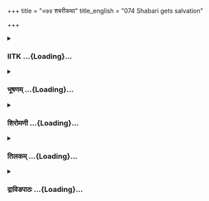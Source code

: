 +++
title = "०७४ शबरीकथा"
title_english = "074 Shabari gets salvation"

+++
<div caption="श्रीराम-हरिसीताराममूर्ति-घनपाठिभ्यां वचनम्" class="audioEmbed" src="https://archive.org/download/Ramayana-recitation-Sriram-harisItArAmamUrti-Ghanapaati-v2/Kanda_3/Kanda_3_ARK-074-Shabari_Swargathihi.mp3"></div>

<div class="js_include collapsed" newlevelforh1="3" title="IITK" unfilled url="/purANam/rAmAyaNam/audIchya-pAThaH/iitk/3_araNyakANDam/05-sItAnveShaNam/074_shabarIkathA.md">
<details><summary><h3>IITK ...{Loading}...</h3></summary>

Rama and Lakshmana visit the hermitage of Sabari-- Sabari's
hospitalitythey go round the forest and hermitage of sage Matanga--
Sabari casts her body into the fire and ascends to heaven.



#### श्लोकः
##### मूलम्
तौ कबन्धेन तं मार्गं पम्पाया दर्शितं वने।  
प्रतस्थतुर्दिशं गृह्य प्रतीचीं नृवरात्मजौ॥3.74.1॥

##### शब्दार्थः
तौ both, नृवरात्मजौ the two princes, वने in the forest, प्रतीचीं दिशम् western direction showed by, गृह्य took, कबन्धेन by Kabandha, दर्शितं shown by, तम् him, पम्पायाः Pampa's, मार्गम् way, प्रतस्थतुः both set out.

##### आङ्ग्लानुवादः
The two princes set forth in the western direction towards Pampa shown by Kabandha.



#### श्लोकः
##### मूलम्
तौ शैलेष्वाचितानेकान् क्षौद्रकल्पफलान्द्रुमान्।  
वीक्षन्तौ जग्मतुर्द्रष्टुं सुग्रीवं रामलक्ष्मणौ॥3.74.2॥

##### शब्दार्थः
तौ रामलक्ष्मणौ Rama and Lakshmana, शैलेषु in the mountain, आचितान् loaded with, क्षौद्रकल्पफलान् honey like fruits, द्रुमान् trees, वीक्षन्तौ seeing, सुग्रीवम् Sugriva, द्रष्टुम् to see, जग्मतुः both went.

##### आङ्ग्लानुवादः
Observing the trees loaded with honeysweet fruits on the mountain, Rama and Lakshmana   went to see Sugriva.



#### श्लोकः
##### मूलम्
कृत्वा च शैलपृष्ठे तु तौ वासं रामलक्ष्मणौ।  
पम्पायाः पश्चिमं तीरं राघवावुपतस्थतुः॥3.74.3॥

##### शब्दार्थः
राघवौ Rama, तौ रामलक्ष्मणौ both Rama and Lakshmana, शैलपृष्ठे on the slope of the mountain, वासम् stay, कृत्वा made, पम्पायाः Pampa's, पश्चिमं तीरम् western bank, उपतस्थतुः  
started on that path.

##### आङ्ग्लानुवादः
Rama and Lakshmana halted on the slope of the mountain and then departed for the western bank of Pampa.



#### श्लोकः
##### मूलम्
तौ पुष्करिण्याः पम्पायास्तीरमासाद्य पश्चिमम्।  
अपश्यतां ततस्तत्र शबर्या रम्यमाश्रमम्॥3.74.4॥

##### शब्दार्थः
ततः then, तौ both, पम्पायाः Pampa, पुष्करिण्याः of the tank, पश्चिमम् western, तीरम्  bank, आसाद्य reached, तत्र there, शबर्याः of Sabari, रम्यम् delightful, आश्रमम् hermitage, अपश्यताम् observed.

##### आङ्ग्लानुवादः
Both reached the west bank of lake Pampa and saw the delightful hermitage of Sabari.



#### श्लोकः
##### मूलम्
तौ तमाश्रममासाद्य द्रुमैर्बहुभीरावृतम्।  
सुरम्यमभिवीक्षन्तौ शबरीमभ्युपेयतुः॥3.74.5॥

##### शब्दार्थः
तौ they both, तम् that, आश्रमम् hermitge, आसाद्य after reaching, बहुभिः with many, द्रुमैः with many trees, आवृतम् surrounded, सुरम्यम् very beautiful, अभिवीक्षन्तौ both looking at, शबरीम् Sabari's, अभ्युपेयतुः went towards.

##### आङ्ग्लानुवादः
Both reached the beautiful hermitage full of many kinds of trees. There they saw Sabari, and went towards her.



#### श्लोकः
##### मूलम्
तौ च दृष्ट्वा तदा सिद्धा समुत्थाय कृताञ्जलिः।  
रामस्य पादौ जग्राह लक्ष्मणस्य च धीमतः॥3.74.6॥

##### शब्दार्थः
तदा then, सिद्धा an accomplished ascetic, तौ both, दृष्ट्वा after seeing, कृताञ्जलिः joined palms and offered obeisance, समुत्थाय having got up, रामस्य Rama's, धीमतः sagacious, लक्ष्मणस्य च and Lakshmana's, पादौ feet, जग्राह held.

##### आङ्ग्लानुवादः
On seeing them both, Sabari, an accomplished ascetic, got up with folded hands and  
touched the feet of the sagacious Rama and Lakshmana.



#### श्लोकः
##### मूलम्
पाद्यमाचमनीयं च सर्वं प्रादाद्यथाविधि।  
तामुवाच ततो रामश्श्रमणीं संशितव्रताम्॥3.74.7॥

##### शब्दार्थः
पाद्यम् water to wash feet, आचमनीयं च and water to sip, सर्वम् all, यथाविधि as per tradition, प्रादात् she offered, ततः then, संशितव्रताम्  doing penance, ताम् of yours, श्रमणीम् austere woman, रामः Rama, उवाच saidः

##### आङ्ग्लानुवादः
She offered them water to wash their feet and water to sip as per tradition. Then Rama spoke to Sabari who used to perform austere penanceः



#### श्लोकः
##### मूलम्
कच्चित्ते निर्जिता विघ्नाः कच्चित्ते वर्धते तपः।  
कच्चित्ते नियतः क्रोध आहारश्च तपोधने॥3.74.8॥

##### शब्दार्थः
तपोधने  endowed with the wealth of penance(the ascetic), ते your, विघ्नाः obstacles, निर्जिताः कच्चित् hope you have overcome, ते your, तपः penance, वर्धते कच्चित्  progressing indeed, ते your, क्रोधः anger, आहारश्च desire for food, नियतः कच्चित् is controlled indeed?

##### आङ्ग्लानुवादः
O ascetic   hope you have overcome your obstacles to penance, you have controlled your anger and your desire for food. Is your austerity in progress.



#### श्लोकः
##### मूलम्
कच्चित्ते नियमाः प्राप्ताः कच्चित्ते मनसः सुखम्।  
कच्चित्ते गुरुशुश्रूषा सफला चारुभाषिणि॥3.74.9॥

##### शब्दार्थः
चारुभाषिणि sweettongued, ते you, नियमाः selfcontrol, प्राप्ताः कच्चित् have you attained , ते your, मनसः mind, सुखं कच्चित् attained peace, ते your, गुरुशुश्रूषा serving the preceptor, सफला कच्चित् has yielded results?

##### आङ्ग्लानुवादः
O Sweettongued Sabari, have you achieved selfcontrol? Has your mind attained peace ? Have your services to the preceptor yielded results?



#### श्लोकः
##### मूलम्
रामेण तापसी पृष्टा सा सिद्धा सिद्धसम्मता।  
शशंस शबरी वृद्धा रामाय प्रत्युपस्थिता॥3.74.10॥

##### शब्दार्थः
रामेण by Rama, पृष्टा enquired, सिद्धा an accomplished ascetic, सिद्धसम्मता a lady adored and accepted by siddhas, तापसी ascetic, वृद्धा old woman, सा शबरी that Sabari, प्रत्युपस्थिता standing in front, रामाय to Rama, शशंस she spoke.

##### आङ्ग्लानुवादः
When Rama asked Sabari who was an old, accomplished ascetic adored by siddhas, she stood in front and replied ः



#### श्लोकः
##### मूलम्
अद्य प्राप्ता तपस्सिद्धिस्तव संदर्शनान्मया।  
अद्य मे सफलं तप्तं गुरवश्च सुपूजिताः॥3.74.11॥

##### शब्दार्थः
अद्य now, तव your, संदर्शनात् by seeing you, मया by me, तपस्सिद्धिः fulfilment of my penance, प्राप्ता is attained, अद्य now, मे my, तप्तम् penance, सफलम् successful, गुरवश्च preceptors, सुपूजिताः have been honoured.

##### आङ्ग्लानुवादः
On seeing you now my penance has attained fulfilment, my services to my preceptors have borne fruit.



#### श्लोकः
##### मूलम्
अद्य मे सफलं जन्म स्वर्गश्चैव भविष्यति।  
त्वयि देववरे राम पूजिते पुरुषर्षभ॥3.74.12॥

##### शब्दार्थः
पुरुषर्षभ best  of men, देववरे best among  gods, त्वयि when you, पूजिते worshipped, अद्य now, मे my, जन्म birth, सफलम् fruitful, स्वर्गश्चैव even heaven, भविष्यति is certain.

##### आङ्ग्लानुवादः
O best of men, O highest of the gods my birth has become fruitful today with your worship, (you have made) even attainment of heaven quite certain.



#### श्लोकः
##### मूलम्
चक्षुषा तव सौम्येन पूतास्मि रघुनन्दन।  
गमिष्याम्यक्षयान्लोकांस्त्वत्प्रसादादरिन्दम॥3.74.13॥

##### शब्दार्थः
रघुनन्दन O delight of the Raghus, तव your, सौम्येन by your handsome, चक्षुषा looks, पूता  sanctified, अस्मि I am, अरिन्दम O subduer of enemies, त्वत्प्रसादात् by your grace, अक्षयान् imperishable, लोकान् worlds, गमिष्यामि I will reach.

##### आङ्ग्लानुवादः
O delight of the Raghus, your handsome look has sanctified me, O subduer of enemies, by your grace I will reach the inmperishable worlds.



#### श्लोकः
##### मूलम्
चित्रकूटं त्वयि प्राप्ते विमानैरतुलप्रभैः।  
इतस्ते दिवमारूढा यानहं पर्यचारिषम्॥3.74.14॥

##### शब्दार्थः
अहम् I, यान् those men, पर्यचारिषम् I have served, ते they, त्वयि when you, चित्रकूटम् Chitrakutam, प्राप्ते arrived, अतुलप्रभैः with incomparable radiance, विमानैः with aerial chariots, इतः from here, दिवम् to heaven, आरूढाः I will reach.

##### आङ्ग्लानुवादः
The men I served have ascended heaven on aerial chariots of incomparable radiance the moment you touched Chitrakuta.



#### श्लोकः
##### मूलम्
तैश्चाहमुक्ता धर्मज्ञैर्महाभागैर्महर्षिभिः।  
आगमिष्यति ते रामस्सुपुण्यमिममाश्रमम्॥3.74.15॥  
स ते प्रतिग्रहीतव्यस्सौमित्रिसहितोतिथिः।  
तं च दृष्ट्वा वरान्लोकानक्षयांस्त्वं गमिष्यसि॥3.74.16॥

##### शब्दार्थः
धर्मज्ञैः by knowers of rigteousness, महाभागैः by the honourable, तैः महर्षिभिः by those great seers, अहम् I, उक्ता have been told, रामः Rama, ते your, सुपुण्यम् very sacred, इमम् आश्रमम् this hermitage, अगमिष्यति will come, सौमित्रिसहितः along with Saumitri, सः he, ते for you, अतिथिः guest, प्रतिग्रहीतव्यः receive with due reverence, तम् him, दृष्ट्वा after seeing, त्वम् you, वरान् great, अक्षयान् inexhaustible, लोकान् worlds, गमिष्यसि you will go,

##### आङ्ग्लानुवादः
Those great honourable sages who knew the ways of dharma saidः 'Rama would visit this sacred hermitage along with Lakshmana. He would be your guest. Receive him  
with due honour. And you would attain the great, inexhaustible worlds when you see him.'



#### श्लोकः
##### मूलम्
मया तु विविधं वन्यं सञ्चितं पुरुषर्षभ।  
तवार्थे पुरुषव्याघ्र पम्पायास्तीरसम्भवम्॥3.74.17॥

##### शब्दार्थः
पुरुषव्याघ्र O best among men, (रघुनन्दन delight of the Raghus), मया by me, तव अर्थे for your sake, पम्पायाः Pampa's, तीरसम्भवम् grown on the bank, विविधम् many kinds, वन्यम्   forestfood, सञ्चितम् collected.

##### आङ्ग्लानुवादः
O best among men I have collected and kept for your sake different kinds of forestfood grown on the bank of Pampa.



#### श्लोकः
##### मूलम्
एवमुक्तस्स धर्मात्मा शबर्या शबरीमिदम्।  
राघवः प्राह विज्ञाने तां नित्यमबहिष्कृताम्॥3.74.18॥

##### शब्दार्थः
शबर्या by Sabari, एवम् in that way, उक्तः addressed, धर्मात्मा righteous, सः राघवः that Rama, नित्यम् always, विज्ञाने in knowledge, अबहिष्क्रताम् not kept away, तां शबरीम् that Sabari, प्राह he said.

##### आङ्ग्लानुवादः
Entreated by her in that manner, the righteous Rama spoke to Sabari who was established in true knowledgeः



#### श्लोकः
##### मूलम्
दनोस्सकाशात्तत्त्वेन प्रभावं ते महात्मनः।  
श्रुतं प्रत्यक्षमिच्छामि सन्द्रष्टुं यदि मन्यसे॥3.74.19॥

##### शब्दार्थः
महात्मनः by the great self, दनोः सकाशात् from Danu, श्रुतम् heard, ते your, प्रभावम् power, मन्यसे यदि if you think so, प्रत्यक्षम् directly, (सं)द्रष्टुम् to see, इच्छामि I desire.

##### आङ्ग्लानुवादः
I have heard from great Danu about your power. If you agree, I would like to see this power in person.



#### श्लोकः
##### मूलम्
एतत्तु वचनं श्रुत्ता रामवक्त्राद्विनिस्सृतम्।  
शबरी दर्शयामास तावुभौ तद्वनं महत्॥3.74.20॥

##### शब्दार्थः
शबरी Sabari, रामवक्त्रात् from Rama's mouth, विनिस्सृतम् released, एतत् this, वचनम् word, श्रुत्वा on hearing, तौ उभौ both of them, महत् great, तत् that, वनम् garden, दर्शयामास started showing.

##### आङ्ग्लानुवादः
At these words from the mouth of Rama, Sabari took them both round the great garden.



#### श्लोकः
##### मूलम्
पश्य मेघघनप्रख्यं मृगपक्षिसमाकुलम्।  
मतङ्गवनमित्येव विश्रुतं रघुनन्दन॥।3.74.21॥

##### शब्दार्थः
रघुनन्दन O delight of the Raghus, मेघघनप्रख्यम् looking like the dense cloud, मृगपक्षिसमाकुलम् filled with animals and birds, मतङ्गवनमित्येव known as Matanga garden, विश्रुतम् popular, पश्य see.

##### आङ्ग्लानुवादः
O delight of the Raghus see this garden looking like the dense cloud. Full of animals and birds, it is popularly known as Matanga garden.



#### श्लोकः
##### मूलम्
इह ते भावितात्मानो गुरवो मे महावने।  
जुहवाञ्चक्रिरे तीर्थं मन्त्रवन्मन्त्रपूजितम्॥3.74.22॥

##### शब्दार्थः
महावने in this great garden, भावितात्मानः who perceived the supreme spirit, ते they, मे गुरुवः my preceptors, इह here, मन्त्रवत् by the power of mantras, मन्त्रपूजितम् invoked by mantras, तीर्थम् waters, जुहवाञ्चक्रिरे  performed  sacrifice.

##### आङ्ग्लानुवादः
My precepters, who had perceived the Supreme Spirit made sacrificial offerings in this great garden, invoked gods through the power of mantras. They brought water and offered oblations to the sacrificial fire.



#### श्लोकः
##### मूलम्
इयं प्रत्यक्थ्सली वेदिर्यत्र ते मे सुसत्कृताः।  
पुष्पोपहारं कुर्वन्ति श्रमादुद्वेपिभिः करैः॥3.74.23॥

##### शब्दार्थः
मे my, सुसत्कृताः revered ones, ते they, यत्र where, श्रमात्  exhausted, उद्वेपिभिः करैः did with trembling hands, पुष्पोवहारम् offering flowers for worship, कुर्वन्ति make, प्रत्यक्थ्सली वेदिः altar knows as Pratyaksthali, इयम् this is.

##### आङ्ग्लानुवादः
This is the altar named Pratyaksthali where the saints aged and exhausted( by performing chandrayana) whom I worshipped made offerings of flowers with trembling hands.



#### श्लोकः
##### मूलम्
तेषां तपःप्रभावेण पश्याद्यापि रघूद्वह।  
द्योतयन्ति दिशस्सर्वाश्श्रिया वेद्योऽतुलप्रभाः॥3.74.24॥

##### शब्दार्थः
रघूद्वह O Rama, तेषाम् their, तपःप्रभावेण by the power of their penance, अतुलप्रभाः matchless brilliance, वेद्यः altars, श्रिया with glow, अद्यापि even today, सर्वाः all, दिशः directions, द्योतयन्ति filling with light, पश्य see.

##### आङ्ग्लानुवादः
O Rama see, even now they illuminate the sacrificial altars with the power of their penance. They shed light in all directions with a matchless brilliance.



#### श्लोकः
##### मूलम्
अशक्नुवद्भिस्तैर्गन्तुमुपवासश्रमालसैः।  
चिन्तितेऽभ्यागतान्पश्य सहितान्सप्तसागरान्॥3.74.25॥

##### शब्दार्थः
उपवासश्रमालसैः weariness due to fasting, गन्तुम् to move about, अशक्नुवद्भिः having no energy, तैः by them, चिन्तिते by mere thought, अभ्यागतान् came towards, सहितान् all together, सप्तसागरान् all the seven seas, पश्य see.

##### आङ्ग्लानुवादः
Look at the seven seas, which have reached here at their mere thought as they could not reach them due to fatigue from fasting.



#### श्लोकः
##### मूलम्
कृताभिषेकैस्तैर्न्यस्ता वल्कलाः पादपेष्विह।  
अद्यापि नावशुष्यन्ति प्रदेशे रघुनन्दन॥3.74.26॥

##### शब्दार्थः
रघुनन्दन delight of the Raghus, इह here, कृताभिषेकैः  after bathing, तैः by them, प्रदेशे place, पादपेषु on the trees, न्यस्ताः laid to dry, वल्कलाः bark clothes, अद्यापि even now, न अवशुष्यन्ति do not get dry still.

##### आङ्ग्लानुवादः
O delight of the Raghus  look at the bark robes spread on the trees to dry after their bathing which are still wet.



#### श्लोकः
##### मूलम्
देवकार्याणि कुर्वद्भिर्यानीमानि कृतानि वै।  
पुष्पैःकुवलयैस्सार्धं म्लानत्वं नोपयान्तिवै॥3.74.27॥

##### शब्दार्थः
देवकार्याणि for the worship of gods, कुर्वद्भिः they offered, कुवलयैःसार्धम् along with lotuses  and others, पुष्पैः with flowers, यानि all those, कृतानि arranged, इमानि all these, म्लानत्वम् wilted, नोपयान्ति वै do not attain.

##### आङ्ग्लानुवादः
The flowers including lotuses offered by the sages while worshipping gods have not yet wilted.



#### श्लोकः
##### मूलम्
कृत्स्नं वनमिदं दृष्टं श्रोतव्यं च श्रुतं त्वया।  
तदिच्छाम्यभ्यनुज्ञाता त्यक्तुमेतत्कलेबरम्॥3.74.28॥

##### शब्दार्थः
त्वया by you, कृत्स्नम् entirely, इदं वनम् this garden, दृष्टम् is seen, श्रोतव्यम् to be heard, श्रुतं च it is heard, तत् that, अभ्यनुज्ञाता with your permission, एतत् this, कलेबरम् body, त्यक्तुम् to give up, इच्छामि I desire to.

##### आङ्ग्लानुवादः
You have seen the entire garden and have listened what is to be heard. With your permission I would like to give up this body.



#### श्लोकः
##### मूलम्
तेषामिच्छाम्यहं गन्तुं समीपं भावितात्मनाम्।  
मुनीनामाश्रमो येषामहं च परिचारिणी॥3.74.29॥

##### शब्दार्थः
आश्रमः hermitage, येषां मुनीनाम् of  those seers (to whom this hermitage belongs), अहं च I, परिचारिणी I am a servant, भावितात्मनाम् realisers of supreme spirit, तेषाम् their, समीपम् near, गन्तुम् to go, इच्छामि I desire.

##### आङ्ग्लानुवादः
I wish to reach those realisers of the Supreme Spirit whom I served and to whom this hermitage belonged.



#### श्लोकः
##### मूलम्
धर्मिष्ठं तु वचश्श्रुत्वा राघवस्सहलक्ष्मणः।  
प्रहर्षमतुलं लेभे आश्चर्यमिति तत्त्वतः॥3.74.30॥

##### शब्दार्थः
सहलक्ष्मणः along with Lakshmana, राघवः Rama, धर्मिष्ठम् dedicated to dharma, वचः words, श्रुत्वा hearing, तत्त्वतः truly, आश्चर्यम् wonderful, इति thus, अतुलम् incomparable, प्रहर्षम् happiness, लेभे attained.

##### आङ्ग्लानुवादः
Rama and Lakshmana on hearing the pious words of Savari joyfully exclaimed, This is really wonderful.



#### श्लोकः
##### मूलम्
तामुवाच ततो रामश्श्रमणीं संशितव्रताम्।  
अर्चितोऽहं त्वया भक्त्या गच्छकामं यथासुखम्॥3.74.31॥

##### शब्दार्थः
ततः then, रामः Rama,संशितव्रताम् determined in her vow, श्रमणीम् female ascetic, उवाच said, अहम् I, त्वया by you, भक्त्या devotion, अर्चितः worshipped, कामम् verily indeed, यथासुखम् with pleasure, गच्छ you may go.

##### आङ्ग्लानुवादः
Looking at Sabari who was steadfast in her vow, Rama said, O ascetic, you have worshipped me with devotion. You may go wherever you like (to the world you desire)



#### श्लोकः
##### मूलम्
इत्युक्ता जटिला वृद्धा चीरकृष्णाजिनाम्बरा।  
तस्मिन्मुहूर्ते शबरी देहं जीर्णं जिहासती॥3.74.32॥  
अनुज्ञाता तु रामेण हुत्वात्मानं हुताशने।  
ज्वलत्पावकसङ्काशा स्वर्गमेव जगाम सा॥3.74.33॥

##### शब्दार्थः
इति this, उक्ता was said, जटिला a woman of matted locks, वृद्धा old, चीरकृष्णाजिनाम्बरा woman wearing tattered bark clothes and deer skin, शबरी Sabari, जीर्णम् emaciated, देहम् body, तस्मिन् मूहूर्ते at that moment, जिहासती desiring to give up, रामेण by Rama, अनुज्ञाता permitted, आत्मानम् herself, हुताशने in fire, हुत्वा after offering, ज्वलत्पावकसङ्काशा body glittering like fire, स्वर्गमेव to heaven, जगाम went.

##### आङ्ग्लानुवादः
With matted locks, tattered bark clothes and deer skin, Sabari consigned her old and emaciated body to the fire at that moment, with the permission of Rama and ascended to heaven, her body glowing like fire.



#### श्लोकः
##### मूलम्
दिव्याभरणसंयुक्ता दिव्यमाल्यानुलेपना।  
दिव्याम्बरधरा तत्र बभूव प्रियदर्शना॥3.74.34॥  
विराजयन्ती तं देशं विद्युत्सौदामिनी यथा।

##### शब्दार्थः
दिव्याभरणसंयुक्ता adorned with wonderful ornaments, दिव्यमाल्यानुलेपना wearing beautiful garlands and anointed with fragrant unguents, दिव्याम्बरधरा robed in most wonderful clothes, विद्युत् सौदामनी यथा like a streak of lightning, तं देशम् that place, विराजयन्ती illuminating, तत्र there, प्रियदर्शना pleasing appearance, बभूव appeared.

##### आङ्ग्लानुवादः
Adorned with wonderful ornaments and beautiful garlands, anointed with fragrant unguents, robed in most beautiful clothes, she appeared like a streak of lightning, her body shining bright and her face contented.



#### श्लोकः
##### मूलम्
यत्र ते सुकृतात्मानो विहरन्ति महर्षयः॥3.74.35॥  
तत्पुण्यं शबरी स्थानं जगामात्मसमाधिना।

##### शब्दार्थः
शबरी Sabari, आत्मसमाधिना her meditation, सुकृतात्मानः who did good deeds, ते महर्षयः the great sages, यत्र where, विहरन्ति  moved, तत् that, पुण्यम् sacred, स्थानम् holy place, जगाम went.

##### आङ्ग्लानुवादः
By virtue of her selfmeditation, Sabari went to that sacred world where the holy sages lived because of their good deeds.  
इत्यार्ष श्रीमद्रामायणे वाल्मीकीय आदिकाव्ये अरण्यकाण्डे चतुस्सप्ततितमस्सर्गः॥  
Thus ends the seventyfourth sarga of Aranyakanda of the holy Ramayana the first epic composed by sage Valmiki.

</details>
</div>
<div class="js_include collapsed" newlevelforh1="3" title="भूषणम्" unfilled url="/purANam/rAmAyaNam/audIchya-pAThaH/TIkA/bhUShaNa_iitk/3_araNyakANDam/05-sItAnveShaNam/074_shabarIkathA.md">
<details><summary><h3>भूषणम् ...{Loading}...</h3></summary>



तौ कबन्धेन तं मार्गं पम्पाया दर्शितं वने ।  

प्रतस्थतुर्दिशं गृह्य प्रतीचीं नृवरात्मजौ  ॥  ३।७४।१  ॥   

एवमेतावत्पर्यन्तं भगवत्कैङ्कर्यतत्फले दर्शिते ।
अथाचार्याभिमाननिष्ठातत्फले दर्शयति चतुःसप्ततितमे तावित्यादि । प्रतीचीं
दिशं गृह्य गृहीत्वा कबन्धेन दर्शितं पम्पाया मार्गमुद्दिश्य प्रतस्थतुः
प्रतस्थाते  ॥  ३।७४।१  ॥   

  

तौ शैलेष्वाचितानेकान् क्षौद्रकल्पफलान् द्रुमान् ।  

वीक्षन्तौ जग्मतुर्द्रष्टुं सुग्रीवं रामलक्ष्मणौ  ॥  ३।७४।२  ॥   

शैलेष्वाचितान् प्ररूढान् अनेकांश्च क्षौद्रकल्पफलान् मधुतुल्यफलयुक्तान्
वीक्षन्तौ वीक्षमाणौ  ॥  ३।७४।२  ॥   

  

कृत्वा च शैलपृष्ठे तु तौ वासं रामलक्ष्मणौ ।  

पम्पायाः पश्चिमं तीरं राघवावुपतस्थस्तुः  ॥  ३।७४।३  ॥   

कृत्वा चेति । वासं तस्यां रात्र्यामिति शेषः । उपतस्थतुः उपतस्थाते,
प्रापतुरित्यर्थः । रात्र्यन्त इति शेषः  ॥  ३।७४।३  ॥   

  

तौ पुष्करिण्याः पम्पायास्तीरमासाद्य पश्चिमम् ।  

अपश्यतां ततस्तत्र शबर्या रम्यमाश्रमम्  ॥  ३।७४।४  ॥   

तौ पुष्करिण्या इति । स्पष्टम्  ॥  ३।७४।४  ॥   

  

तौ तमाश्रममासाद्य द्रुमैर्बहुभिरावृतम् ।  

सुरम्यमभिवीक्षन्तौ शबरीमभ्युपेयतुः  ॥  ३।७४।५  ॥   

ताविति । आश्रममासाद्य तमभिवीक्षन्तौ अभिवीक्षमाणौ  ॥  ३।७४।५  ॥   

  

तौ च दृष्ट्वा तदा सिद्धा समुत्थाय कृताञ्चलिः ।  

रामस्य पादौ जग्राह लक्ष्मणस्य च धीमतः ।  

पाद्यमाचमनीयं च सर्वं प्रादाद्यथाविधि  ॥  ३।७४।६  ॥   

तौ चेति सार्धश्लोक एकान्वयः । सिद्धा सिद्धयोगा  ॥  ३।७४।६  ॥   

  

तामुवाच ततो रामः श्रमणीं संशितव्रताम् ।  

कच्चित्ते निर्जिता विघ्नाः कच्चिते वर्धते तपः  ॥  ३।७४।७  ॥   

कच्चित्ते नियतः क्रोध आहारश्च तपोधने ।  

कच्चित्ते नियमाः प्राप्ताः कच्चित्ते मनसः सुखम्  ॥  ३।७४।८  ॥   

कच्चिते गुरुशुश्रूषा सफला चारुभाषिणि  ॥  ३।७४।९  ॥   

विघ्नाः तपोविघ्नाः कामादयः । नियतः निगृहीतः । आहारश्चेत्यत्रापि नियत
इत्यनुषज्यते । "तपो नानशनात्परम्" इति श्रुतेः । नियमाः व्रतानि । मनसः
सुखं मनस्सन्तोषः । चारुभाषिणीति साध्वीसम्बोधनप्रकारः । इति तामुवाचेति
सम्बन्धः  ॥  ३।७४।७९  ॥   

  

रामेण तापसी पृष्टा सा सिद्धा सिद्धसम्मता ।  

शशंस शबरी वृद्धा रामाय प्रत्युपस्थिता  ॥  ३।७४।१०  ॥   

रामेणेति । रामाय प्रत्युपस्थितेति तादर्थ्ये चतुर्थी  ॥  ३।७४।१०  ॥   

  

अद्य प्राप्ता तपःसिद्धिस्तव सन्दर्शनान्मया ।  

अद्य मे सफलं तप्तं गुरवश्च सुपूजिताः । ३।७४।११  ॥   

तपः सिद्धिः तपःपरिपाकः । तप्तं तपः  ॥  ३।७४।११  ॥   

  

अद्य मे सफलं जन्म स्वर्गश्चैव भविष्यति ।  

त्वयि देववरे राम पूजिते पुरुषर्षभ  ॥  ३।७४।१२  ॥   

अद्य म इति । अद्येत्यस्यार्थं विवृणोति त्वयीति । देववरे विष्णौ । अनेन
शबर्याः परमार्थज्ञानं वृत्तमिति सूच्यते  ॥  ३।७४।१२  ॥   

  

चक्षुषा तव सौम्येन पूता ऽस्मि रघुनन्दन ।  

गमिष्याम्यक्षयान् लोकांस्त्वत्प्रसादादरिन्दम  ॥  ३।७४।१३  ॥   

एवमुपचारवादानुक्त्वा स्वप्रयोजनमाह चक्षुषेति । ते सौम्येन चुक्षुषा
निर्हेतुककटाक्षेण पूता ऽस्मि अनेन पूर्वाघविनाश उक्तः । अरिन्दमेत्यनेन
उत्तराघाश्लेष उच्यते । त्वत्प्रसादात् "धातुः प्रसादान्महिमानमात्मनः"
इत्युक्तत्वादाचार्यप्रसादोपबृंहितात्त्वत्प्रसादात् । अक्षयान् लोकान्
गमिष्यामि पुनरावृत्तिरहितं परमपदं प्राप्स्यामीत्यर्थः  ॥  ३।७४।१३  ॥   

  

चित्रकूटं त्वयि प्राप्ते विमानैरतुलप्रभैः ।  

इतस्ते दिवमारूढा यानहं पर्यचारिषम्  ॥  ३।७४।१४  ॥   

तर्हि त्वदाचार्यैरेव सह किमर्थं न गता ऽसीत्यत्राह चित्रकूटमिति । ते
मतङ्गशिष्या मदाचार्याः  ॥  ३।७४।१४  ॥   

  

तैश्चाहमुक्ता धर्मज्ञैर्महाभागैर्महर्षिभिः ।  

आगमिष्यति ते रामः सुपुण्यमिममाश्रमम्  ॥  ३।७४।१५  ॥   

स ते प्रतिग्रहीतव्यः सौमित्रिसहितो ऽतिथिः ।  

तं च दृष्ट्वा वरान् लोकानक्षयांस्त्वं गमिष्यसि  ॥  ३।७४।१६  ॥   

तैरिति । धर्मज्ञैः
योगरूपभागवत्प्राप्त्युपायाभावेप्याचार्यप्रसादकृतभगवत्प्रसादात्
सद्गतिमियं प्राप्स्यतीत्येतद्धर्मज्ञैः महाभागैः
भविष्यत्तद्वृत्तान्तज्ञानोचितभाग्यवद्भिः ।
सुपुण्यमित्यागमनार्हत्वमुच्यते । स इति । प्रतिग्रहीतव्यः आतिथ्यकरणेन
सत्करणीयः । दृष्ट्वा तेन दर्शनेन निमित्तेन अक्षयान् लोकान् गमिष्यसि ।
वरानिति कैवल्यव्यावृत्तिः । गमिष्यसीति तैरहमुक्तेत्यन्वयः । अनेन
आचार्यशुश्रूषणं भगवत्प्रसादद्वारा मोक्षहेतुरित्युक्तं भवति  ॥  ३।७४।१५,१६
 ॥   

  

मया तु विविधं वन्यं सञ्चितं पुरुषर्षभ ।  

तवार्थे पुरुषव्याघ्र पम्पायास्तीरसम्भवम्  ॥  ३।७४।१७  ॥   

आचार्योक्तिश्रद्धामात्मनः सूचयति मया त्विति । तीरसम्भवं विविधं वन्यं
सञ्चितम् । वन्यशब्देन फलमूलादिकमुच्यते । विविधमित्यनेन फलमूलादिभेद
उच्यते । सञ्चितमित्यनेन रामस्य चित्रकूटागमनात् प्रभृति सम्पादितत्वम्
आदरेण गुप्तत्वं च तत्तत्फलजातीयमाधुर्यं परीक्ष्य स्थापितमिति सम्प्रदायः
 ॥  ३।७४।१७  ॥   

  

एवमुक्तः स धर्मात्मा शबर्या शबरीमिदम् ।  

राघवः प्राह विज्ञाने तां नित्यमबहिष्कृताम्  ॥  ३।७४।१८  ॥   

विज्ञाने विषये । अबहिष्कृताम् अन्तरङ्गभूताम् । जात्या
हीनामप्याचार्यप्रसादलब्धब्रह्मज्ञानामिति भगवताप्यादरणीयत्वोक्तिः  ॥ 
३।७४।१८  ॥   

  

दनोः सकाशात्तत्त्वेन प्रभावं ते महात्मनः ।  

श्रुतं प्रत्यक्षमिच्छामि सन्द्रष्टुं यदि मन्यसे  ॥  ३।७४।१९  ॥   

दनोः सकाशात् दनुत इत्यर्थः । पञ्चम्यर्थे सकाशशब्दं प्रयुञ्जते । तत्वेन
याथार्थ्येन । ते महात्मनः त्वत्सम्बन्धिनो महात्मनः मतङ्गस्येत्यर्थः ।
महात्मनामिति पाठे त्वदाचार्याणामित्यर्थः । श्रुतं प्रभावं प्रत्यक्षं
सन्द्रष्टुमिच्छामि । यदि मन्यसे दर्शयितुमिति शेषः  ॥  ३।७४।१९  ॥   

  

एतत्तु वचनं श्रुत्वा रामवक्त्राद्विनिःसृतम् ।  

शबरी दर्शयामास तावुभौ तद्वनं महत्  ॥  ३।७४।२०  ॥   

एवत्त्विति । विनिस्सृतं निर्गतम्  ॥  ३।७४।२०  ॥   

  

पश्य मेघघनप्रख्यं मृगपक्षिसमाकुलम् ।  

मतङ्गवनमित्येव विश्रुतं रघुनन्दन  ॥  ३।७४।२१  ॥   

मेघघनप्रख्यं घनमेघसदृसं विश्रुतं वनमिति शेषः  ॥  ३।७४।२१  ॥   

  

इह ते भावितात्मानो गुरवो मे महाद्युते ।  

जुहवाञ्चक्रिरे तीर्थं मन्त्रवन्मन्त्रपूजितम्  ॥  ३।७४।२२  ॥   

भावितात्मानः चिन्तितात्मानः ते प्रसिद्धाः मे गुरवः ।
मन्त्रवन्मन्त्रपूजितं मन्त्रवतां मन्त्रैः पूजितं तीर्थं
गङ्गादिपुण्यसलिलम् । इह प्रदेशे जुहवाञ्चक्रिरे आहूतवन्तः । महाद्युते
इत्यनेन मुनिप्रभावश्रवणे सन्तोषवत्त्वं व्यज्यते  ॥  ३।७४।२२  ॥   

  

इयं प्रत्यक्स्थली वेदिर्यत्र ते मे सुसत्कृताः ।  

पुष्पोपहारं कुर्वन्ति श्रमादुद्वेपिभिः करैः  ॥  ३।७४।२३  ॥   

प्रत्यक्स्थली प्रत्यक्प्रदशे स्थलीभूता । प्राक्प्रदेशे
पश्चिमाभिमुखविष्णुस्थानत्वेन प्रत्यङ्निम्नेत्यर्थः । वेदिः
देवपूजास्थानम् । इयम् अवलोक्यतामिति शेषः । यत्र वेद्यां मे मया
सुसत्कृतास्ते गुरवः श्रमात् वृद्धताकृतया पुष्पधारणाशक्त्या उद्वेपिभिः
उत्कम्पिभिः करैः पुष्पोपहारं पुष्पैरर्चनं कुर्वन्ति अकुर्वन् । अत्र
वेदिरिति जात्येकवचनम् । उत्तरश्लोके बहुवचनप्रयोगात् बहूनां
बहुवेदिसम्भवाच्च  ॥  ३।७४।२३  ॥   

  

तेषां तपःप्रभावेन पश्याद्यापि रघूद्वह ।  

द्योतयन्ति दिशः सर्वाः श्रिया वेद्यो ऽतुलप्रभाः  ॥  ३।७४।२४  ॥   

तेषाम् अस्मदाचार्याणाम् । प्रभावेन अतुलप्रभाः इमाः वेद्यः अद्यापि
तेषामसन्निधाने ऽपि सर्वा दिशः द्योतयन्ति प्रकाशयन्ति । अनेन आचार्याभिमतो
देशस्तदसन्निधानेप्युद्देश्य इत्युक्तम्  ॥  ३।७४।२४  ॥   

  

अशक्नुवद्भिस्तैर्गन्तुमुपवासश्रमालसैः ।  

चिन्तिते ऽभ्यागतान् पश्य सहितान् सप्त सागरान्  ॥  ३।७४।२५  ॥   

पुनर्वैभवान्तरमाह अशक्नुवद्भिरिति । उपवासश्रमेण अलसैः मन्दैः अत एव सप्त
सागरान् गन्तुमशक्नुवद्भिः मे गुरुभिः चिन्तिते चिन्तितमात्रे अभ्यागतान्
अभिमुखमागतान् सप्त सागरान् पश्य  ॥  ३।७४।२५  ॥   

  

कृताभिषेकैस्तैर्न्यस्ता वल्कलाः पादपेष्विह ।  

अद्यापि नावशुष्यन्ति प्रदेशे रघुनन्दन  ॥  ३।७४।२६  ॥   

अद्भुतान्तरमाह कृतेति । इह प्रदेशे सागरप्रदेशे कृताभिषेकैः कृतस्नानैः
तैर्गुरुभिः पादपेषु न्यस्ताः आर्द्रवल्कलाः अद्यापि नावशुष्यन्ति न शुष्का
भवन्ति । तदङ्गसम्पर्कवैभवादिति भावः  ॥  ३।७४।२६  ॥   

  

देवकार्याणि कुर्वद्भिर्यानीमानि कृतानि वै ।  

पुष्पैः कुवलयैः सार्धं म्लानत्वं नोपयान्ति वै  ॥  ३।७४।२७  ॥   

देवकार्याणि देवार्चनानि कुर्वद्भिः तैः कुवलयैः सह पुष्पैः पुष्पान्तरैः
यानीमानि माल्यानि कृतानि तानि म्लानत्वं नोपयान्ति भक्त्यतिशयेन
समर्पितत्वादिति भावः । एतावता ग्रन्थसन्दर्भेण "गुरुं प्रकाशयेद्धीमान्"
इत्युक्तरीत्या आचार्यवैभवप्रकटनं कर्तव्यमिति सूचितम्  ॥  ३।७४।२७  ॥   

  

कृत्स्नं वनमिदं दृष्टं श्रोतव्यं च श्रुतं त्वया ।  

तदिच्छाम्यभ्यनुज्ञाता त्यक्तुमेतत् कलेवरम्  ॥  ३।७४।२८  ॥   

उपलसंहरति कृत्स्नमिति । अभ्यनुज्ञाता त्वयेति शेषः  ॥  ३।७४।२८  ॥   

  

तेषामिच्छाम्यहं गन्तुं समीपं भावितात्मनाम् ।  

मुनीनामाश्रमो येषामहं च परिचारिणी  ॥  ३।७४।२९  ॥   

त्यक्त्वा किं करिष्यसीत्यत्राह तेषामिति । समीपं पादमूलं गमिष्यामि यानहं
पर्यचारिषमित्यन्यत्रोक्तेः । आश्रमः अयमिति शेषः । येषामाश्रमो ऽयं
येषामहं च परिचारिणी तेषां समीपं गन्तुमिच्छामीति सम्बन्धः  ॥  ३।७४।२९  ॥   

  

धर्मिष्ठं तु वचः श्रुत्वा राघवः सहलक्ष्मणः ।  

प्रहर्षमतुलं लेभे आश्चर्यमिति तत्त्वतः  ॥  ३।७४।३०  ॥   

धर्मिष्ठमिति । वचः आचार्यवैभवप्रदर्शनादिरूपम् । तत्त्वतः मायां विना
आश्चर्यमिति मत्वा  ॥  ३।७४।३०  ॥   

  

तामुवाच ततो रामः श्रमणीं संशितव्रताम् ।  

अर्चितो ऽहं त्वया भक्त्या गच्छ कामं यथासुखम्  ॥  ३।७४।३१  ॥   

अथ शबरीमनोरथं पूरयति तामिति । संशितव्रताम् आचार्यपरिचर्यानिष्ठामित्यर्थः
। अर्चितः तव गुरुवृत्तिसन्दर्शनेनैवेति शेषः । भक्त्या वन्यसम्पादनमात्रेण
वा, अयमेवार्थः सङ्क्षेपे "शबर्या पूजितः सम्यक्" इत्युक्तः । कामं
काम्यमानं लोकम्  ॥  ३।७४।३१  ॥   

  

इत्युक्ता जटिला वृद्धा चीरकृष्णाजिनाम्बरा ।  

तस्मिन्मुहूर्ते शबरी देहं जीर्णं जिहासती  ॥  ३।७४।३२  ॥   

अनुज्ञाता तु रामेण हुत्वात्मानं हुताशने ।  

ज्वलत्पावसङ्काशा स्वर्गमेव जागम सा  ॥  ३।७४।३३  ॥   

इतीति । श्लोकद्वयमेकान्वयम् । जिहासती हातुमिच्छन्ती । स्वर्गमेवेत्यवधानं
द्योतयति  ॥  ३।७४।३२,३३  ॥   

  

दिव्याभरणसंयुक्ता दिव्यमाल्यानुलेपना ।  

दिव्याम्बरधरा तत्र बभूव प्रियदर्शना ।  

विराजयन्ती तं देशं विद्युत्सौदामिनी यथा  ॥  ३।७४।३४  ॥   

दिव्येति सार्धश्लोकः । तत्र स्वर्गगमनारम्भे विद्युत् विशेषेण द्योतमाना
सौदामिनी तडित्  ॥  ३।७४।३४  ॥   

  

यत्र ते सुकृतात्मानो विहरन्ति महर्षयः ।  

तत्पुण्यं शबरीस्थानं जगमात्मसमाधिना  ॥  ३।७४।३५  ॥   

इत्यार्षे श्रीरामायणे वाल्मीकीये आदिकाव्ये श्रीमदारण्यकाण्डे
चतुःसप्ततितमः सर्गः  ॥  ७४  ॥   

ते गुरवः सुकृतात्मानः सुकृतधैर्यवन्तः । आत्मसमाधिना आत्मविषययोगेन ।
एतत्सर्गवृत्तान्तेन मतङ्गशिष्योपदिष्टसमाधिका शबरी गुर्वनुज्ञया
रामागमनपर्यन्तं स्थित्वा ततो रामानुज्ञया स्वसमाधिबलेन स्वगुरुगतं
स्वर्गविशेषं प्राप्तेत्यवगम्यते । स्त्रिया अपि विदुरादेरिव योगाधिकारः
सम्भवति तदङ्गयज्ञादिकर्मस्थाने गुरुशुश्रूषा । स्वर्गश्च आदौ
अक्षयानित्युक्त्या पुनरावृत्तिरहितं परमपदमित्यवगम्यते । "एवमेवामुत्र
पुण्यचितो लोकः क्षीयते" इति श्रुत्या केवलस्वर्गस्य क्षयित्वावगमात् ।
अस्मिन् सर्गे सार्धपञ्चत्रिंशच्छ्लोकाः  ॥  ३।७४।३५  ॥   

इति श्रीगोविन्दराजविरचिते श्रीरामायणभूषणे रत्नमेखलाख्याने
आरण्यकाण्डव्याख्याने चतुःसप्ततितमः सर्गः  ॥  ७४  ॥   



</details>
</div>
<div class="js_include collapsed" newlevelforh1="3" title="शिरोमणी" unfilled url="/purANam/rAmAyaNam/audIchya-pAThaH/TIkA/shiromaNI_iitk/3_araNyakANDam/05-sItAnveShaNam/074_shabarIkathA.md">
<details><summary><h3>शिरोमणी ...{Loading}...</h3></summary>



कबन्धगमनानन्तरकालिकं रामवृत्तान्तमाह--तावित्यादिभिः । कबन्धेन दर्शितं
पम्पायाः तं मार्गं प्रतीचीं दिशं गृह्य गृहीत्वा तौ रामलक्ष्मणौ आतस्थतुः
 ॥  ३।७४।१  ॥   

  

ताविति । शैलेषु पर्वतावयवेषु आचितानेकान् आचितान् व्याप्तान् अनेकान्
बहून् क्षौद्रपुष्पफलद्रुमान् क्षौद्रैर्मधुमिः पुष्पैः फलैश्च विशिष्टान्
तरून् वीक्षन्तौ रामलक्ष्मणौ सुग्रीवं द्रष्टुं जग्मतुः  ॥  ३।७४।२  ॥   

  

कृत्वेति । तौ रामलक्ष्मणौ शैलपृष्ठे वासं कृत्वैव पम्पायाः पश्चिममेव
तीरमुपतस्थतुः  ॥  ३।७४।३  ॥   

  

ताविति । तौ रामलक्ष्मणौ पुष्करिण्याः पम्पायाः पश्चिमं तीरमासाद्य तत्र
शबर्याः आश्रमम् अपश्यताम्  ॥  ३।७४।४  ॥   

  

ताविति । तौ बहुभिर्द्रुमैः आवृतं सुरम्यं तं शबरीसंबन्धिनमाश्रमम् आसाद्य
वीक्षन्तौ इतस्ततः शबरीमन्वेषयन्तौ अभ्युपेयतुः  ॥  ३।७४।५  ॥   

  

तौ इति । सिद्धा तपःसिद्धिं प्राप्ता शबरी तौ रामलक्ष्मणौ दृष्ट्वा
कृताञ्जलिः सती उत्थाय पादौ जग्राह पाद्यादिकं च प्रादात् । सार्धश्लोक
एकान्वयी  ॥  ३।७४।६  ॥   

  

तामिति । ततः शबरीदत्तपाद्यादिस्वीकारानन्तरं श्रमणीं तपस्विनीं शबरीं राम
उवाच । अर्धं पृथक्  ॥  ३।७४।७  ॥   

  

तद्वचनाकारमाह--कच्चिदित्यादिभिः । ते त्वया विघ्नाः निर्जिताः कच्चिदिति
प्रश्ने । कोपो नियतः निवर्चितः आहारो नियतो नियमितः शब्दावृत्त्या
उभयान्वयी  ॥  ३।७४।८  ॥   

  

कच्चिदिति । नियमाः योगाङ्गीभूतनियमादयः सफलाः फलसहिताः  ॥  ३।७४।९  ॥   

  

रामेणेति । रामेण पृष्टा प्रत्यवस्थिता तत्संमुखं स्थिता तापसी शबरी रामाय
शशंस  ॥  ३।७४।१०  ॥   

  

तद्वचनाकारमाह--अद्येति । तव संदर्शनात् अद्य तपःसिद्धिः
कृछ्रचान्द्रायणादिनिष्पत्तिः प्राप्ता अत एव मे जन्म सफलम् अत एव गुरवः
सुपूजिताः  ॥  ३।७४।११  ॥   

  

अद्येति । हे पुरुषर्षभ देववरे ब्रह्मादिभ्यो ऽपि श्रेष्ठे त्वयि सुपूजिते
सति तप्तं विचारः सफलम् अत एव स्वर्गो ऽपि भविष्यति  ॥  ३।७४।१२  ॥   

  

चक्षुषेति । हे रघुनन्दन तव सौम्येन चक्षुषा ऽवलोकनेन अहं पूतास्मि अत एव
त्वत्प्रसादात्त्वत्प्रसन्नतां प्राप्य अक्षयान् ध्वंसाप्रतियोगिनः लोकान्
गमिष्यामि  ॥  ३।७४।१३  ॥   

  

चित्रकूटमिति । यान् ऋषीनहं पर्यचारिषम् असेविषि ते ऋषयः त्वयि चित्रकूटं
प्राप्ते सति अतुलप्रभैः अनुपमप्रभाविशिष्टैः विमानैः इतः दिवमारूढाः  ॥ 
३।७४।१४  ॥   

  

स्वस्थितौ निमित्तमाह--तैरिति । सौमित्रिसहितो रामः इमं ते आश्रममागमिष्यति
अतः स रामो ऽतिथिः ते त्वया प्रतिग्रहीतव्यः सत्कारपूर्वं निवेशनीयः तं
रामं दृष्ट्वा वरान् उत्तमान् लोकान् त्वं गमिष्यसि इति तैर्दिवमारोहद्भिः
महर्षिभिरहमुक्ता । श्लोकद्वयमेकान्वयि  ॥  ३।७४।१५१६  ॥   

  

एवमिति । तदा स्वर्गगमनसमये महाभागैः महर्षिभिः यतो ऽहमेवमुक्ता अतः मया
तवार्थे पम्पायास्तीरसंभवं विविधं वन्यं फलमूलादि संचितम् । सार्धश्लोक
एकान्वयी  ॥  ३।७४।१७  ॥   

  

एवमिति । शबर्या एवमुक्तो राघवः विज्ञाने अतिदुर्लभपरमात्मज्ञाने ऽपि
अबहिष्कृतां तद्विषयकज्ञानवतीमित्यर्थः, तां शबरीम् इदं प्राह  ॥  ३।७४।१८
 ॥   

  

तद्वचनाकारमाह--दनोरिति । दनोः कबन्धात् श्रुतं ते त्वत्संबन्धिनां
महात्मनां प्रत्यक्षं महात्मजनप्रसिद्धं प्रभावं साक्षात्संद्रष्टुमिच्छामि
यदि मन्यसे इच्छसि  ॥  ३।७४।१९  ॥   

  

एतदिति । रामवक्रविनिःसृतमेतद्वचनं श्रुत्वा उभौ रामलक्ष्मणौ तद्वनं
दर्शयामास  ॥  ३।७४।२०  ॥   

  

दर्शनप्रकारमाह--पश्येति । मेघघनप्रख्यं निबिडमेघसदृशं मतङ्गवनमिति नाम्ना
विश्रुतं प्रसिद्धम् एव इदं वनं पश्य  ॥  ३।७४।२१  ॥   

  

इहेति । भावितात्मानः परिशीलितपरमात्मानः ते प्रसिद्धाः मे गुरवः इह
अस्मिन्प्रदेशे मन्त्रवन्मन्त्रपूजितं मन्त्रवतां मन्त्रवतां
मन्त्रवेदितृ़णामित्यर्थः, मन्त्रैः पूजितम् आह्लानमन्त्रैरभिमन्त्रितं
तीर्थं गङ्गादि जुहवाञ्चक्रिरे आददिरे आनिन्युरित्यर्थः, तीर्थमध्वरं
जुहवाञ्चक्रिरे चक्रुरित्यर्थो वा  ॥  ३।७४।२२  ॥   

  

इयमिति । यत्र यस्यां मे मया सुसत्कृताः ते मतङ्गशिष्याः श्रमात्
अत्यनुष्ठितकृछ्रचान्द्रायणादिजनितखेदात् उद्वेपिभिः कम्पयुक्तैः करैः
पुष्पोपहारं कुर्वन्ति  ॥  ३।७४।२३  ॥   

  

तेषामिति । हे रघूत्तम तेषामस्मद्गुरूणां तपःप्रभावेण श्रिया स्वशोभया
सर्वाः दिशः अद्यापि द्योतयन्ती वेदी त्वं पश्य । वाक्यार्थस्य
दृशिक्रियायां कर्मत्वेनान्वयात्तद्वाचकस्य प्रातिपदिकत्वाभावात् न
द्वितीया ऽद्योतयन्ति दिशः सर्वाः श्रिया वेद्यो ऽतुलप्रभाःऽ इति भूषणपाठः
 ॥  ३।७४।२४  ॥   

  

अशक्नुवद्भिरिति । उपवासश्रमालसैः
शास्त्रविहितापवासजनितश्रमहेतुकालसविशिष्टैः अत एव गन्तुमशक्नुवद्भिस्तैः
मदाचार्यैः चिन्तितेन चिन्तया गतान्समेतान् संघीभूतान्सप्त सागरान् त्वं
पश्य  ॥  ३।७५।२५  ॥   

  

कृतेति । हे रघुनन्दन पादपेषु वृक्षेषु कृताभिषेकैः कृतस्नानैः न्यस्ताः
संस्थापिताः वल्कला अद्यापि न विशुष्यन्ति  ॥  ३।७४।२६  ॥   

  

देवेति । देवकार्याणि कुर्वद्भिः अस्मदाचार्यैः कुवलयैः कुड्मलैः सार्धं
पुष्पैः यानि इमानि कृतानि रचितानि मालाजातानि तानि म्लानत्वं नैव यान्ति
 ॥  ३।७४।२७  ॥   

  

कृत्स्नमिति । इदं वनं त्वया दृष्टं श्रोतव्यं महात्मानो यशः श्रुतं च
तत्तस्माद्धेतोः अभ्यनुज्ञाता आचार्यैः रामाग्रे त्वया तनुत्यागः कर्तव्यः
इत्याज्ञापिता अहम् एतत्कलेवरं त्यक्ष्यामि  ॥  ३।७४।२८  ॥   

  

तनुं त्यक्त्वा किं करिष्यसीत्यत आह--तेषामिति । तेषाम् आश्रमः अयमिति
शेषः, अहं परिचारिणी च तेषां भावितात्मनां परिशीलितपरमात्मनां मुनीनां
समीपं गन्तुमहामेच्छमि  ॥  ३।७४।२९  ॥   

  

धर्मिष्ठमिति । धर्मिष्ठम् अत्यन्तं धर्मसंयुक्तं वचः शबरीवचनं श्रुत्वा
प्रहर्षं लेभे आश्चर्यमित्यब्रवीच्च  ॥  ३।७४।३०  ॥   

  

तामिति । शंशितव्रतान् अतितीक्ष्णव्रतशीलां शबरीं हे भद्रे त्वया अहं
अर्चितः अतो यथाकामं गच्छ इति राम उवाच  ॥  ३।७४।३१  ॥   

  

इतीति । इत्येवं रामेण उक्ता जटिला जटावती चीरकृष्णजिनाम्बरा चीरं खण्डपटः
तत्सहितं कृष्णाजिनम् अम्बरं यस्याः अनुज्ञाता रामाज्ञया त्वया
समागन्तव्यम् इति पूर्वं स्वाचार्यैराज्ञपिता शबरी आत्मानं स्वदेहं हुताशने
हुत्वा संस्थाप्य ज्वलत्पावकसंकाशा प्रज्वलितवह्निसदृशी सती स्वर्गमेव जगाम
। सार्धश्लोक एकान्वयी  ॥  ३।७४।३२  ॥   

  

दिव्येति । दिव्याभरणसंयुक्ता दिव्यभूषणैर्भूषिता दिव्यमाल्यानुलेपना
दिव्ये माल्यानुलेपने पुष्पचन्दने यस्याः सा दिव्याम्बरधरा शबरी
प्रियदर्शना बभूव  ॥  ३।७४।३३  ॥   

  

विराजयन्तीति । सौदामिनी सुदामाभिधपर्वते प्रकाशमाना विद्युदिव तं देशं
विराजयन्ती प्रकाशयन्ती शबरी यत्र यस्मिन् स्थाने सुकृतात्मानः महर्षयः ते
शबरीगुरवः विहरन्ति तत् पुण्यस्थानम् आत्मसमाधिना स्वचित्तैकाग्र्येण जगाम
। सार्धश्लोक एकान्वयी  ॥  ३।७४।३४३५  ॥   

  

इति श्रीमद्वाल्मीकीयरामायणव्याख्याने रामायणशिरोमणावारण्यकाण्डे
चतुःसप्ततितमः सर्गः  ॥  ३।७४  ॥   

  



</details>
</div>
<div class="js_include collapsed" newlevelforh1="3" title="तिलकम्" unfilled url="/purANam/rAmAyaNam/audIchya-pAThaH/TIkA/tilaka_iitk/3_araNyakANDam/05-sItAnveShaNam/074_shabarIkathA.md">
<details><summary><h3>तिलकम् ...{Loading}...</h3></summary>



यः कबन्धेन कथितस्तं मार्गं गृहीत्वा पम्पामुद्दिश्य प्रतीचीं दिशमातस्थतुः
प्रतस्थतुः  ॥  ३।७४।१  ॥   

  

आचितानेकान्विद्यमानाननेकान् माधुर्येण क्षौद्रं मधु तत्तुल्यपुष्पफलान्  ॥ 
३।७४।२  ॥   

  

उपतस्थतुः प्रापतुः  ॥  ३।७४।३,४  ॥   

  

तं शबर्याश्रमम्  ॥  ३।७४।५  ॥   

  

सिद्धा सिद्ध्योगा  ॥  ३।७४।६,७  ॥   

  

विघ्नास्तपोविघ्नाः कामादयः कोपो नियतो निगृहीतः आहारश्च नियत इत्यनुकर्षः
 ॥  ३।७४।८,९  ॥   

  

प्रत्यवस्थिता अभिमुखं स्थिता  ॥  ३।७४।१०  ॥   

  

अद्य प्राप्ता तपःसिद्धरित्यादिः शबर्या उपचारवत्परमार्थदशावादः  ॥  ३।७४।११
 ॥   

  

स्वर्गो ब्रह्मलोकः । देववरे सर्वान्तरात्मनि  ॥  ३।७४।१२  ॥   

  

अक्षयाँल्लोकानपुनरावृत्तिकान्ब्रह्मलोकान्  ॥  ३।७४।१३  ॥   

  

चित्रकूटमिति । तदासक्तिवैभवामात्रादित्यर्थः । इतो ऽस्मादाश्रमात्  ॥ 
३।७४।१४  ॥   

  

आगमिष्यति अनुग्रहायेति शेषः  ॥  ३।७४।१५  ॥   

  

ते त्वया तं दृष्ट्वा ऽस्मत्सेवाफलभूतं तद्दर्शनं प्राप्य ।
अक्षयाँल्लोकान्ब्रह्मलोकम् अवयवाभिप्रायेण गुणाभिप्रायेण वा बहुवचनम्  ॥ 
३।७४।१६  ॥   

  

एवमुक्ताहं यतः, अतो मया स्वदर्थं वन्यं सम्यक्परोक्ष्य माधुर्ययुतं
संचितमित्यर्थः । तदुक्तं पाद्मेशबरी प्रस्तुस्य--ऽ प्रत्युद्गम्य
प्रणम्याथ निवेश्य कुशविष्टरे । पादप्रक्षालनं कृत्वा तत्तोयं पापनाशनम्  ॥ 
शिरसा धार्य पीत्वा च वन्यैः पुष्पैरथार्चयत् । फलानि च सुपक्वानि मूलानि
मधुराणि च  ॥  स्वयमास्वाद्य माधुर्यं परीक्ष्य परिभक्ष्य च ।
पश्चान्निवेदयामास राघवाभ्यां दृढव्रता  ॥  फलान्यास्वाद्य
काकुत्स्थस्तलस्यै मुक्तिं परां ददौऽ इति  ॥  ३।७४।१७,१८  ॥   

  

विज्ञाने आगतानागतज्ञाने अबहिष्कृतां तादृशज्ञानवतीमित्यर्थ इति तीर्थः ।
विज्ञाने ब्रह्मविद्यायां मैत्रेय्यादिवदबहिष्कृतां
तत्राप्यधिकारिणीमित्यर्थ इति कतकः । विशिष्टं ज्ञानं येषां तेषां संबन्धो
यस्यास्तत्संबोधनं हे विज्ञाने इति संबोध्य । तां नित्यमबहिष्कृतां
भोजनादिव्यवहारादिति शेषः । तद्दत्तमाहाराद्यङ्गीकृत्येति च शेष इत्यन्ये ।
किमाह तदाह--दनोरिति । ते महात्मनां त्वदाचार्याणां दनोः सकाशाच्छ्रुतं
प्रत्यक्षं कर्तुमिच्छामीति शेषः । संद्रष्टुं यदि मन्यसे संदर्शयितुं
योग्यं यदि मन्यस इत्यर्थः  ॥  ३।७४।१९,२०  ॥   

  

मेघो वर्पुको यो घनस्तद्वन्नीलम् ऽमिह सेचनेऽ बाहुलकाद्धत्वम्  ॥  ३।७४।२१
 ॥   

  

मतङ्गवनं तत्तपोमहिम्ना विश्रुतं प्रसिद्धं ते प्रसिद्धाः । मन्त्रपूजितं
मन्त्रस्य गायत्र्या जपेन पूजितमतिशुद्धं नीडं देहपञ्जरम् । ऽतीर्थम्ऽ इति
पाठे ऽपि स एवार्थः । मन्त्रवत्तद्धोममन्त्रवत् जुहवांचक्रिरे हुतवन्तः ।
यद्वा तीर्थमध्वरं जुहवाञ्चक्रिरे हुतवन्तः । यद्वा तीर्थमध्वरं
जुहवाञ्चकिरे कृतवन्त इत्यर्थः  ॥  ३।७४।२२  ॥   

  

प्रत्यक्स्थली तन्नाम्नी वेदी यत्र यस्यां सुसत्कृतात्यन्तं पूज्या मे
मत्संबन्धिनस्ते गुरवः श्रमादुद्वेपिभिः कम्पवद्भिर्वृद्धतरत्वात्करैः
पुष्पोपहारं देवताभ्यः कर्वन्ति  ॥  ३।७४।२३  ॥   

  

तेषां मदाचार्याणां प्रभावेणेयं वेदिस्तत्पूजाकाल इवाद्यापि सर्वा दिशो
द्योतयन्त्यतुलप्रभा दृश्यते पश्य  ॥  ३।७४।२४  ॥   

  

आश्चर्यान्तरं दर्शयति--अशक्नुवद्भिरिति । सागरादितीर्थं
गन्तुमशक्नुवद्भिरित्यर्थः । तत्र हेतुः--उपवासश्रमालसैः
कृच्छ्रादिशास्त्रीयोपवासैर्जनितेन श्रमेणालसैः ईदृशैस्तैश्चिन्तितेन तेषां
ध्यानेन तदभिषेकतीर्थे आगतान्सप्त सागरान्समेतान्पश्य  ॥  ३।७४।२५  ॥   

  

आश्चर्यान्तरमाह--कृताभिषेकैरिति । न विशुष्यन्ति
तीर्थवैभवात्तत्तपोवैभवाच्चेति भावः  ॥  ३।७४।२६  ॥   

  

आश्चर्यान्तरमाह--देवेति । कृतानि दत्तान्यतिमृदुकुवलयसहितानि पुष्पाणि
नाद्यापि म्लानत्वं यान्ति तत्तपःप्रभावादिति शेषः  ॥  ३।७४।२७  ॥   

  

उपसंहरति--कृत्स्नामिति । दृष्टं त्वया मया दर्शितं श्रुतं त्वया मया
श्रावितं अभ्यनुज्ञाता त्वयेति शेषः । तत्तस्मादेतत्कलेवरं
त्यक्ष्यामीतीच्छामि  ॥  ३।७४।२८  ॥   

  

येषां मुनीनामयमाश्रमो येषां चाहंपरिचारिणी तेषां भावितात्मनां
सदानुसंहितपरमात्मनां मुनीनां समीपं गन्तुमहमिच्छामीति चाब्रवीत्  ॥ 
३।७४।२९  ॥   

  

श्रुतार्थमुद्दिश्येति शेषः  ॥  ३।७४।३०  ॥   

  

संशितव्रतां तीक्ष्णव्रताम्  ॥  ३।७४।३१  ॥   

  

आत्मानं हुताशने हुत्वा स्वाचार्योपदिष्टमार्गेणेत्यर्थः  ॥  ३।७४।३२  ॥   

  

स्वर्गं ब्रह्मलोकमेव  ॥  ३।७४।३३,३४  ॥   

  

यत्र ब्रह्मलोके तत्पुण्यस्थानं शबर्यात्मसमाधिना जगाम
ब्रह्मसमाधिनेत्यर्थः  ॥  ३।७४।३५  ॥   

  

इति श्रीरामाभिरामे श्रीरामीये रामायणतिलके वाल्मीकीय आदिकाव्ये
ऽरण्यकाण्डे चतुःसप्ततितमः सर्गः  ॥  ३।७४  ॥   

  



</details>
</div>
<div class="js_include collapsed" newlevelforh1="3" title="द्राविडपाठः" unfilled url="/purANam/rAmAyaNam/drAviDapAThaH/3_araNyakANDam/05-sItAnveShaNam/074_shabarIkathA.md">
<details><summary><h3>द्राविडपाठः ...{Loading}...</h3></summary>


तौ कबन्धेन तं मार्गं पम्पाया दर्शितं वने।  
प्रतस्थतुर्दिशं गृह्य प्रतीचीं नृवरात्मजौ ॥ 3.74.1 ॥   
तौ शैलेष्वाचितानेकान् क्षौद्रकल्पफलान् द्रुमान्।  
वीक्षन्तौ जग्मतुर्द्रष्टुं सुग्रीवं रामलक्ष्मणौ ॥ 3.74.2 ॥   
कृत्वा च शैलपृष्ठे तु तौ वासं रामलक्ष्मणौ।  
पम्पायाः पश्चिमं तीरं राघवावुपतस्थस्तुः ॥ 3.74.3 ॥   
तौ पुष्करिण्याः पम्पायास्तीरमासाद्य पश्चिमम्।  
अपश्यतां ततस्तत्र शबर्या रम्यमाश्रमम् ॥ 3.74.4 ॥   
तौ तमाश्रममासाद्य द्रुमैर्बहुभिरावृतम्।  
सुरम्यमभिवीक्षन्तौ शबरीमभ्युपेयतुः ॥ 3.74.5 ॥   
रामस्य पादौ जग्राह लक्ष्मणस्य च धीमतः।  
पाद्यमाचमनीयं च सर्वं प्रादाद्यथाविधि ॥ 3.74.6 ॥   
तामुवाच ततो रामः श्रमणीं संशितव्रताम्।  
कच्चित्ते निर्जिता विघ्नाः कच्चिते वर्धते तपः ॥ 3.74.7 ॥   
कच्चित्ते नियतः क्रोध आहारश्च तपोधने।  
कच्चित्ते नियमाः प्राप्ताः कच्चित्ते मनसः सुखम् ॥ 3.74.8 ॥   
कच्चिते गुरुशुश्रूषा सफला चारुभाषिणि ॥ 3.74.9 ॥   
रामेण तापसी पृष्टा सा सिद्धा सिद्धसम्मता।  
शशंस शबरी वृद्धा रामाय प्रत्युपस्थिता ॥ 3.74.10 ॥   
अद्य प्राप्ता तपःसिद्धिस्तव सन्दर्शनान्मया।  
अद्य मे सफलं तप्तं गुरवश्च सुपूजिताः ॥ 3.74.11 ॥   
अद्य मे सफलं जन्म स्वर्गश्चैव भविष्यति।  
त्वयि देववरे राम पूजिते पुरुषर्षभ ॥ 3.74.12 ॥   
चक्षुषा तव सौम्येन पूताऽस्मि रघुनन्दन।  
गमिष्याम्यक्षयान् लोकांस्त्वत्प्रसादादरिन्दम ॥ 3.74.13 ॥   
चित्रकूटं त्वयि प्राप्ते विमानैरतुलप्रभैः।  
इतस्ते दिवमारूढा यानहं पर्यचारिषम् ॥ 3.74.14 ॥   
तैश्चाहमुक्ता धर्मज्ञैर्महाभागैर्महर्षिभिः।  
आगमिष्यति ते रामः सुपुण्यमिममाश्रमम् ॥ 3.74.15 ॥   
स ते प्रतिग्रहीतव्यः सौमित्रिसहितोऽतिथिः।  
तं च दृष्ट्वा वरान् लोकानक्षयांस्त्वं गमिष्यसि ॥ 3.74.16 ॥   
मया तु विविधं वन्यं सञ्चितं पुरुषर्षभ।  
तवार्थे पुरुषव्याघ्र पम्पायास्तीरसम्भवम् ॥ 3.74.17 ॥   
एवमुक्तः स धर्मात्मा शबर्या शबरीमिदम्।  
राघवः प्राह विज्ञाने तां नित्यमबहिष्कृताम् ॥ 3.74.18 ॥   
दनोः सकाशात्तत्त्वेन प्रभावं ते महात्मनः।  
श्रुतं प्रत्यक्षमिच्छामि सन्द्रष्टुं यदि मन्यसे ॥ 3.74.19 ॥   
एतत्तु वचनं श्रुत्वा रामवक्त्राद्विनिःसृतम्।  
शबरी दर्शयामास तावुभौ तद्वनं महत् ॥ 3.74.20 ॥   
पश्य मेघघनप्रख्यं मृगपक्षिसमाकुलम्।  
मतङ्गवनमित्येव विश्रुतं रघुनन्दन ॥ 3.74.21 ॥   
इह ते भावितात्मानो गुरवो मे महाद्युते।  
जुहवाञ्चक्रिरे तीर्थं मन्त्रवन्मन्त्रपूजितम् ॥ 3.74.22 ॥   
इयं प्रत्यक्स्थली वेदिर्यत्र ते मे सुसत्कृताः।  
पुष्पोपहारं कुर्वन्ति श्रमादुद्वेपिभिः करैः ॥ 3.74.23 ॥   
तेषां तपःप्रभावेन पश्याद्यापि रघूद्वह।  
द्योतयन्ति दिशः सर्वाः श्रिया वेद्योऽतुलप्रभाः ॥ 3.74.24 ॥   
अशक्नुवद्भिस्तैर्गन्तुमुपवासश्रमालसैः।  
चिन्तितेऽभ्यागतान् पश्य सहितान् सप्त सागरान् ॥ 3.74.25 ॥   
कृताभिषेकैस्तैर्न्यस्ता वल्कलाः पादपेष्विह।  
अद्यापि नावशुष्यन्ति प्रदेशे रघुनन्दन ॥ 3.74.26 ॥   
देवकार्याणि कुर्वद्भिर्यानीमानि कृतानि वै।  
पुष्पैः कुवलयैः सार्धं म्लानत्वं नोपयान्ति वै ॥ 3.74.27 ॥   
कृत्स्नं वनमिदं दृष्टं श्रोतव्यं च श्रुतं त्वया।  
तदिच्छाम्यभ्यनुज्ञाता त्यक्तुमेतत् कलेवरम् ॥ 3.74.28 ॥   
तेषामिच्छाम्यहं गन्तुं समीपं भावितात्मनाम्।  
मुनीनामाश्रमो येषामहं च परिचारिणी ॥ 3.74.29 ॥   
धर्मिष्ठं तु वचः श्रुत्वा राघवः सहलक्ष्मणः।  
प्रहर्षमतुलं लेभे आश्चर्यमिति तत्त्वतः ॥ 3.74.30 ॥   
तामुवाच ततो रामः श्रमणीं संशितव्रताम्।  
अर्चितोऽहं त्वया भक्त्या गच्छ कामं यथासुखम् ॥ 3.74.31 ॥   
इत्युक्ता जटिला वृद्धा चीरकृष्णाजिनाम्बरा।  
तस्मिन्मुहूर्ते शबरी देहं जीर्णं जिहासती ॥ 3.74.32 ॥   
अनुज्ञाता तु रामेण हुत्वात्मानं हुताशने।  
ज्वलत्पावसङ्काशा स्वर्गमेव जागम सा ॥ 3.74.33 ॥   
दिव्याम्बरधरा तत्र बभूव प्रियदर्शना।  
विराजयन्ती तं देशं विद्युत्सौदामिनी यथा ॥ 3.74.34 ॥   
यत्र ते सुकृतात्मानो विहरन्ति महर्षयः।  
तत्पुण्यं शबरीस्थानं जगमात्मसमाधिना ॥ 3.74.35 ॥   

</details>
</div>
